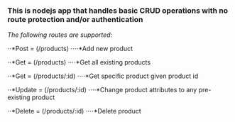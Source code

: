 ### This is nodejs app that handles basic CRUD operations with no route protection and/or authentication

*The following routes are supported:*

⋅⋅*Post = (/products)
⋅⋅⋅⋅*Add new product

⋅⋅*Get = (/products)
⋅⋅⋅⋅*Get all existing products

⋅⋅*Get = (/products/:id)
⋅⋅⋅⋅*Get specific product given product id

⋅⋅*Update = (/products/:id)
⋅⋅⋅⋅*Change product attributes to any pre-existing product

⋅⋅*Delete = (/products/:id)
⋅⋅⋅⋅*Delete product






